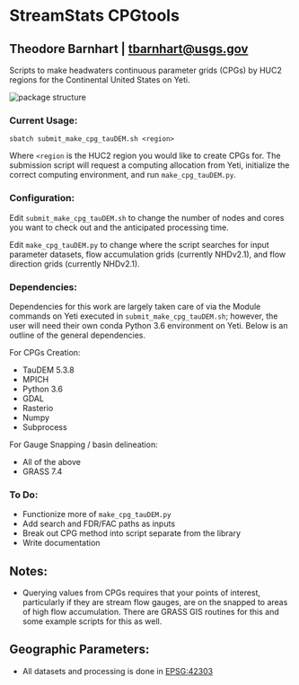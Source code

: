 # StreamStats CPGtools
## Theodore Barnhart | tbarnhart@usgs.gov

Scripts to make headwaters continuous parameter grids (CPGs) by HUC2 regions for the Continental United States on Yeti.

![package structure](./img/CPG_tool_structure.png)

### Current Usage:

`sbatch submit_make_cpg_tauDEM.sh <region>`

Where `<region` is the HUC2 region you would like to create CPGs for. The submission script will request a computing allocation from Yeti, initialize the correct computing environment, and run `make_cpg_tauDEM.py`.

### Configuration:

Edit `submit_make_cpg_tauDEM.sh` to change the number of nodes and cores you want to check out and the anticipated processing time.

Edit `make_cpg_tauDEM.py` to change where the script searches for input parameter datasets, flow accumulation grids (currently NHDv2.1), and flow direction grids (currently NHDv2.1).

### Dependencies:

Dependencies for this work are largely taken care of via the Module commands on Yeti executed in `submit_make_cpg_tauDEM.sh`; however, the user will need their own conda Python 3.6 environment on Yeti. Below is an outline of the general dependencies.

For CPGs Creation:

- TauDEM 5.3.8
- MPICH
- Python 3.6
- GDAL
- Rasterio
- Numpy
- Subprocess

For Gauge Snapping / basin delineation:

- All of the above
- GRASS 7.4 

### To Do:
- Functionize more of `make_cpg_tauDEM.py`
- Add search and FDR/FAC paths as inputs
- Break out CPG method into script separate from the library
- Write documentation

## Notes:
- Querying values from CPGs requires that your points of interest, particularly if they are stream flow gauges, are on the snapped to areas of high flow accumulation. There are GRASS GIS routines for this and some example scripts for this as well.

## Geographic Parameters:
- All datasets and processing is done in [EPSG:42303](https://epsg.io/42303)